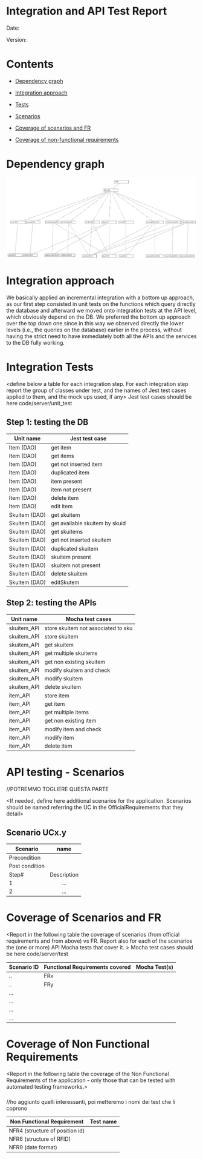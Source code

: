# Integration and API Test Report

Date:

Version:

# Contents

- [Dependency graph](#Dependencygraph)

- [Integration approach](#integration)

- [Tests](#tests)

- [Scenarios](#scenarios)

- [Coverage of scenarios and FR](#scenario-coverage)
- [Coverage of non-functional requirements](#nfr-coverage)



# Dependency graph 

<img src="photos_for_tests_documents/dependencies.png" width="600">
     
# Integration approach

We basically applied an incremental integration with a bottom up approach, as our first step consisted in unit tests on the functions which query directly the database and afterward we moved onto integration tests at the API level, which obviously depend on the DB.
We preferred the bottom up approach over the top down one since in this way we observed directly the lower levels (i.e., the queries on the database) earlier in the process, without having the strict need to have immediately both all the APIs and the services to the DB fully working.


#  Integration Tests

   <define below a table for each integration step. For each integration step report the group of classes under test, and the names of
     Jest test cases applied to them, and the mock ups used, if any> Jest test cases should be here code/server/unit_test

## Step 1: testing the DB

| Unit name | Jest test case |
|--|--|
|Item (DAO)|get item|
|Item (DAO)|get items|
|Item (DAO)|get not inserted item|
|Item (DAO)|duplicated item|
|Item (DAO)|item present|
|Item (DAO)|item not present|
|Item (DAO)|delete item|
|Item (DAO)|edit item|
|Skuitem (DAO)|get skuitem|
|Skuitem (DAO)|get available skuitem by skuid|
|Skuitem (DAO)|get skuitems|
|Skuitem (DAO)|get not inserted skuitem|
|Skuitem (DAO)|duplicated skuitem|
|Skuitem (DAO)|skuitem present|
|Skuitem (DAO)|skuitem not present|
|Skuitem (DAO)|delete skuitem|
|Skuitem (DAO)| editSkutem|


## Step 2: testing the APIs
| Unit name  |Mocha test cases |
|--|--|
|skuitem_API|store skuitem not associated to sku|
|skuitem_API|store skuitem|
|skuitem_API|get skuitem|
|skuitem_API|get multiple skuitems|
|skuitem_API|get non existing skuitem|
|skuitem_API|modify skuitem and check|
|skuitem_API|modify skuitem|
|skuitem_API|delete skuitem|
|item_API|store item|
|item_API|get item|
|item_API|get multiple items|
|item_API|get non existing item|
|item_API|modify item and check|
|item_API|modify item|
|item_API|delete item|



# API testing - Scenarios

//POTREMMO TOGLIERE QUESTA PARTE


<If needed, define here additional scenarios for the application. Scenarios should be named
 referring the UC in the OfficialRequirements that they detail>

## Scenario UCx.y
| Scenario |  name |
| ------------- |:-------------:| 
|  Precondition     |  |
|  Post condition     |   |
| Step#        | Description  |
|  1     |  ... |  
|  2     |  ... |



# Coverage of Scenarios and FR


<Report in the following table the coverage of  scenarios (from official requirements and from above) vs FR. 
Report also for each of the scenarios the (one or more) API Mocha tests that cover it. >  Mocha test cases should be here code/server/test




| Scenario ID | Functional Requirements covered | Mocha  Test(s) | 
| ----------- | ------------------------------- | ----------- | 
|  ..         | FRx                             |             |             
|  ..         | FRy                             |             |             
| ...         |                                 |             |             
| ...         |                                 |             |             
| ...         |                                 |             |             
| ...         |                                 |             |             



# Coverage of Non Functional Requirements


<Report in the following table the coverage of the Non Functional Requirements of the application - only those that can be tested with automated testing frameworks.>


### 

//ho aggiunto quelli interessanti, poi metteremo i nomi dei test che li coprono

| Non Functional Requirement | Test name |
| -------------------------- | --------- |
| NFR4 (structure of position id) |           |
| NFR6 (structure of RFID) |           |
| NFR9 (date format) |           |

